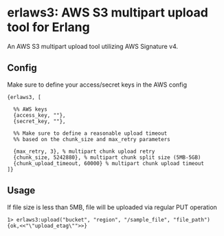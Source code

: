 # erlaws3: AWS S3 multipart upload tool for Erlang #

An AWS S3 multipart upload tool utilizing AWS Signature v4.

## Config ##

Make sure to define your access/secret keys in the AWS config

```
{erlaws3, [

  %% AWS keys
  {access_key, ""},
  {secret_key, ""},

  %% Make sure to define a reasonable upload timeout
  %% based on the chunk_size and max_retry parameters

  {max_retry, 3}, % multipart chunk upload retry
  {chunk_size, 5242880}, % multipart chunk split size (5MB-5GB)
  {chunk_upload_timeout, 60000} % multipart chunk upload timeout
]}
```

## Usage ##

If file size is less than 5MB, file will be uploaded via regular PUT operation

```
1> erlaws3:upload("bucket", "region", "/sample_file", "file_path")
{ok,<<"\"upload_etag\"">>}
```